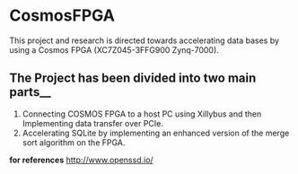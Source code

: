 # CosmosFPGA
This project and research is directed towards accelerating data bases by using a Cosmos FPGA (XC7Z045-3FFG900 Zynq-7000).


## The Project has been divided into two main parts__
1) Connecting COSMOS FPGA to a host PC using Xillybus and then Implementing data transfer over PCIe.
2) Accelerating SQLite by implementing an enhanced version of the merge sort algorithm on the FPGA.




__for references__ http://www.openssd.io/

